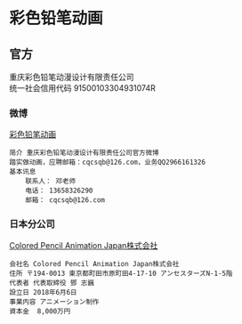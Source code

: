 # 彩色铅笔动画

## 官方
重庆彩色铅笔动漫设计有限责任公司  
统一社会信用代码	91500103304931074R  
### 微博
[彩色铅笔动画](https://weibo.com/3802497414)

```
简介 重庆彩色铅笔动漫设计有限责任公司官方微博 
踏实做动画，应聘邮箱：cqcsqb@126.com，业务QQ2966161326
基本讯息 
    联系人： 邓老师
    电话： 13658326290
    邮箱： cqcsqb@126.com 

```
### 日本分公司
[Colored Pencil Animation Japan株式会社](https://www.cpaj.co.jp/)
``` 
会社名 Colored Pencil Animation Japan株式会社
住所 〒194-0013 東京都町田市原町田4-17-10 アンセスターズN-1-5階
代表者 代表取締役 鄧 志巍
設立日 2018年6月6日
事業内容 アニメーション制作
資本金  8,000万円 
```